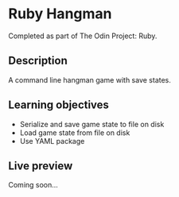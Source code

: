 # Ruby Hangman
Completed as part of The Odin Project: Ruby.
## Description
A command line hangman game with save states.
## Learning objectives
- Serialize and save game state to file on disk
- Load game state from file on disk
- Use YAML package
## Live preview
Coming soon...